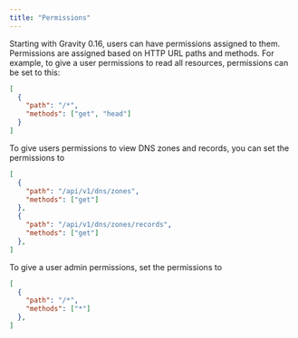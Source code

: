 ```yaml
---
title: "Permissions"
---
```


Starting with Gravity 0.16, users can have permissions assigned to them. Permissions are assigned based on HTTP URL paths and methods. For example, to give a user permissions to read all resources, permissions can be set to this:

```json
[
  {
    "path": "/*",
    "methods": ["get", "head"]
  }
]
```

To give users permissions to view DNS zones and records, you can set the permissions to

```json
[
  {
    "path": "/api/v1/dns/zones",
    "methods": ["get"]
  },
  {
    "path": "/api/v1/dns/zones/records",
    "methods": ["get"]
  },
]
```

To give a user admin permissions, set the permissions to

```json
[
  {
    "path": "/*",
    "methods": ["*"]
  },
]
```
